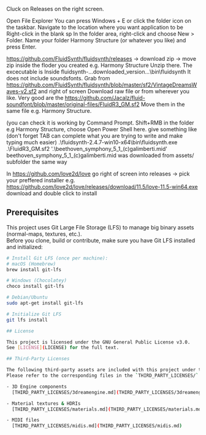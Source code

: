 Cluck on Releases on the right screen. 

Open File Explorer
    You can press Windows + E or click the folder icon on the taskbar.
Navigate to the location where you want application to be
Right-click in the blank sp
    In the folder area, right-click and choose New > Folder.
Name your folder
    Harmony Structure (or whatever you like) and press Enter.
      
https://github.com/FluidSynth/fluidsynth/releases -> download zip -> move zip inside the floder you created e.g. Harmony Structure
Unzip there. The excecutable is Inside fluidsynth-...downloaded_version...\bin\fluidsynth
It does not include soundsfonts. Grab from https://github.com/FluidSynth/fluidsynth/blob/master/sf2/VintageDreamsWaves-v2.sf2 and right of screen Download raw file or from wherever you like. Very good are the https://github.com/Jacalz/fluid-soundfont/blob/master/original-files/FluidR3_GM.sf2
Move them in the same file e.g. Harmony Structure.

(you can check it is working by Command Prompt.
Shift+RMB in the folder e.g Harmony Structure, choose Open Power Shell here. give something like (don't forget TAB can complete what you are trying to write and make typing much easier)  .\fluidsynth-2.4.7-win10-x64\bin\fluidsynth.exe .\FluidR3_GM.sf2 '.\beethoven_symphony_5_1_(c)galimberti.mid'
beethoven_symphony_5_1_(c)galimberti.mid was downloaded from assets/
 subfolder the same way

In https://github.com/love2d/love go right of screen into releases -> pick your preffered installer e.g. https://github.com/love2d/love/releases/download/11.5/love-11.5-win64.exe download and double click to install
 
## Prerequisites

This project uses Git Large File Storage (LFS) to manage big binary assets (normal-maps, textures, etc.).  
Before you clone, build or contribute, make sure you have Git LFS installed and initialized:

```bash
# Install Git LFS (once per machine):
# macOS (Homebrew)
brew install git-lfs

# Windows (Chocolatey)
choco install git-lfs

# Debian/Ubuntu
sudo apt-get install git-lfs

# Initialize Git LFS
git lfs install

## License

This project is licensed under the GNU General Public License v3.0.  
See [LICENSE](LICENSE) for the full text.

## Third-Party Licenses

The following third-party assets are included with this project under their own license terms.  
Please refer to the corresponding files in the `THIRD_PARTY_LICENSES/` directory for full details.

- 3D Engine components  
  [THIRD_PARTY_LICENSES/3dreamengine.md](THIRD_PARTY_LICENSES/3dreamengine.md)

- Material textures & HDRIs  
  [THIRD_PARTY_LICENSES/materials.md](THIRD_PARTY_LICENSES/materials.md)

- MIDI files  
  [THIRD_PARTY_LICENSES/midis.md](THIRD_PARTY_LICENSES/midis.md)
